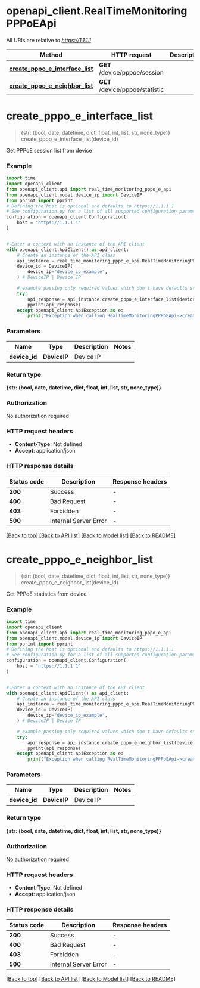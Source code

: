 # openapi_client.RealTimeMonitoringPPPoEApi

All URIs are relative to *https://1.1.1.1*

Method | HTTP request | Description
------------- | ------------- | -------------
[**create_pppo_e_interface_list**](RealTimeMonitoringPPPoEApi.md#create_pppo_e_interface_list) | **GET** /device/pppoe/session | 
[**create_pppo_e_neighbor_list**](RealTimeMonitoringPPPoEApi.md#create_pppo_e_neighbor_list) | **GET** /device/pppoe/statistic | 


# **create_pppo_e_interface_list**
> {str: (bool, date, datetime, dict, float, int, list, str, none_type)} create_pppo_e_interface_list(device_id)



Get PPPoE session list from device

### Example


```python
import time
import openapi_client
from openapi_client.api import real_time_monitoring_pppo_e_api
from openapi_client.model.device_ip import DeviceIP
from pprint import pprint
# Defining the host is optional and defaults to https://1.1.1.1
# See configuration.py for a list of all supported configuration parameters.
configuration = openapi_client.Configuration(
    host = "https://1.1.1.1"
)


# Enter a context with an instance of the API client
with openapi_client.ApiClient() as api_client:
    # Create an instance of the API class
    api_instance = real_time_monitoring_pppo_e_api.RealTimeMonitoringPPPoEApi(api_client)
    device_id = DeviceIP(
        device_ip="device_ip_example",
    ) # DeviceIP | Device IP

    # example passing only required values which don't have defaults set
    try:
        api_response = api_instance.create_pppo_e_interface_list(device_id)
        pprint(api_response)
    except openapi_client.ApiException as e:
        print("Exception when calling RealTimeMonitoringPPPoEApi->create_pppo_e_interface_list: %s\n" % e)
```


### Parameters

Name | Type | Description  | Notes
------------- | ------------- | ------------- | -------------
 **device_id** | **DeviceIP**| Device IP |

### Return type

**{str: (bool, date, datetime, dict, float, int, list, str, none_type)}**

### Authorization

No authorization required

### HTTP request headers

 - **Content-Type**: Not defined
 - **Accept**: application/json


### HTTP response details

| Status code | Description | Response headers |
|-------------|-------------|------------------|
**200** | Success |  -  |
**400** | Bad Request |  -  |
**403** | Forbidden |  -  |
**500** | Internal Server Error |  -  |

[[Back to top]](#) [[Back to API list]](../README.md#documentation-for-api-endpoints) [[Back to Model list]](../README.md#documentation-for-models) [[Back to README]](../README.md)

# **create_pppo_e_neighbor_list**
> {str: (bool, date, datetime, dict, float, int, list, str, none_type)} create_pppo_e_neighbor_list(device_id)



Get PPPoE statistics from device

### Example


```python
import time
import openapi_client
from openapi_client.api import real_time_monitoring_pppo_e_api
from openapi_client.model.device_ip import DeviceIP
from pprint import pprint
# Defining the host is optional and defaults to https://1.1.1.1
# See configuration.py for a list of all supported configuration parameters.
configuration = openapi_client.Configuration(
    host = "https://1.1.1.1"
)


# Enter a context with an instance of the API client
with openapi_client.ApiClient() as api_client:
    # Create an instance of the API class
    api_instance = real_time_monitoring_pppo_e_api.RealTimeMonitoringPPPoEApi(api_client)
    device_id = DeviceIP(
        device_ip="device_ip_example",
    ) # DeviceIP | Device IP

    # example passing only required values which don't have defaults set
    try:
        api_response = api_instance.create_pppo_e_neighbor_list(device_id)
        pprint(api_response)
    except openapi_client.ApiException as e:
        print("Exception when calling RealTimeMonitoringPPPoEApi->create_pppo_e_neighbor_list: %s\n" % e)
```


### Parameters

Name | Type | Description  | Notes
------------- | ------------- | ------------- | -------------
 **device_id** | **DeviceIP**| Device IP |

### Return type

**{str: (bool, date, datetime, dict, float, int, list, str, none_type)}**

### Authorization

No authorization required

### HTTP request headers

 - **Content-Type**: Not defined
 - **Accept**: application/json


### HTTP response details

| Status code | Description | Response headers |
|-------------|-------------|------------------|
**200** | Success |  -  |
**400** | Bad Request |  -  |
**403** | Forbidden |  -  |
**500** | Internal Server Error |  -  |

[[Back to top]](#) [[Back to API list]](../README.md#documentation-for-api-endpoints) [[Back to Model list]](../README.md#documentation-for-models) [[Back to README]](../README.md)

